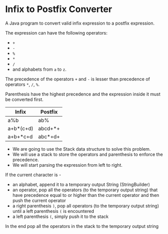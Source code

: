 # Infix to Postfix Converter

A Java program to convert valid infix expression to a postfix expression.

The expression can have the following operators:
- `+`
- `-`
- `%`
- `*`
- `/` 
- and alphabets from `a` to `z`.

The precedence of the operators `+` and `-` is lesser than precedence of operators `*`, `/`, `%`.

Parenthesis have the highest precedence and the expression inside it must be converted first.

| Infix     | Postfix |
|-----------|---------|
| a%b       | ab%     |
| a+b*(c+d) | abcd+*+ |
| a+b+*c+d  | abc*+d+ |

- We are going to use the Stack data structure to solve this problem. 
- We will use a stack to store the operators and parenthesis to enforce the precedence.
- We will start parsing the expression from left to right.

If the current character is - 
* an alphabet, append it to a temporary output String (StringBuilder)
* an operator, pop all the operators (to the temporary output string) that have precedence equal to or higher than the
current operator and then push the current operator
* a right parenthesis `)`, pop all operators (to the temporary output string) until a left parenthesis `(` is encountered
* a left parenthesis `(`, simply push it to the stack

In the end pop all the operators in the stack to the temporary output string